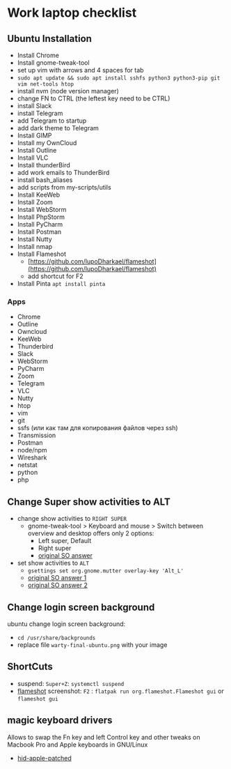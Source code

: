 # Work laptop checklist

## Ubuntu Installation

* Install Chrome
* Install gnome-tweak-tool
* set up vim with arrows and 4 spaces for tab
* `sudo apt update && sudo apt install sshfs python3 python3-pip git vim net-tools htop`
* install nvm (node version manager)
* change FN to CTRL (the leftest key need to be CTRL)
* install Slack
* install Telegram
* add Telegram to startup
* add dark theme to Telegram
* Install GIMP
* Install my OwnCloud
* Install Outline
* Install VLC
* Install thunderBird
* add work emails to ThunderBird
* install bash_aliases
* add scripts from my-scripts/utils
* Install KeeWeb
* Install Zoom
* Install WebStorm
* Install PhpStorm
* Install PyCharm
* Install Postman
* Install Nutty
* Install nmap
* Install Flameshot
    * [https://github.com/lupoDharkael/flameshot](https://github.com/lupoDharkael/flameshot)
    * add shortcut for F2
* Install Pinta `apt install pinta`

### Apps

* Chrome
* Outline
* Owncloud
* KeeWeb
* Thunderbird
* Slack
* WebStorm
* PyCharm
* Zoom
* Telegram
* VLC
* Nutty
* htop
* vim
* git
* ssfs (или как там для копирования файлов через ssh)
* Transmission
* Postman
* node/npm
* Wireshark
* netstat
* python
* php

## Change Super show activities to ALT

* change show activities to `RIGHT SUPER` 
    * gnome-tweak-tool > Keyboard and mouse > Switch between overview and desktop offers only 2 options:
        * Left super, Default
        * Right super
        * [original SO answer](https://askubuntu.com/questions/93746/how-can-i-disable-the-windows-key-from-opening-the-activities-overview)
* set show activities to `ALT`
    * `gsettings set org.gnome.mutter overlay-key 'Alt_L'`
    * [original SO answer 1](https://askubuntu.com/questions/1037673/how-to-disable-the-super-key-18-04)
    * [original SO answer 2](https://unix.stackexchange.com/questions/388238/how-to-set-super-windows-key-to-show-all-applications-menu-in-gnome-de)

## Change login screen background

ubuntu change login screen background:

* `cd /usr/share/backgrounds`
* replace file `warty-final-ubuntu.png` with your image

## ShortCuts

* suspend: `Super+Z`: `systemctl suspend`
* [flameshot](https://github.com/flameshot-org/flameshot) screenshot: `F2` : `flatpak run org.flameshot.Flameshot gui` or `flameshot gui`

## magic keyboard drivers

Allows to swap the Fn key and left Control key and other tweaks on Macbook Pro and Apple keyboards in GNU/Linux
* [hid-apple-patched](https://github.com/free5lot/hid-apple-patched)
